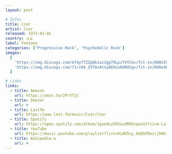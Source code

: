 ```yaml
---
layout: post

# Infos
title: Czar
artist: Czar
released: 1973-01-01
country: 🇬🇧
label: Fontana
categories: ['Progressive Rock', 'Psychedelic Rock']
images:
  [
    'https://img.discogs.com/kT4yTfZZp8k1azJgp79LpcYVfCU=/fit-in/600x595/filters:strip_icc():format(jpeg):mode_rgb():quality(90)/discogs-images/R-2042073-1419348131-6111.jpeg.jpg',
    'https://img.discogs.com/71rc04_ZVTAvAtny8EHzo0dNOtg=/fit-in/600x468/filters:strip_icc():format(jpeg):mode_rgb():quality(90)/discogs-images/R-3865389-1347446771-8817.jpeg.jpg',
  ]

# Links
links:
  - title: Amazon
    url: https://amzn.to/2PrVTjC
  - title: Deezer
    url: #
  - title: Lastfm
    url: https://www.last.fm/music/Czar/Czar
  - title: Spotify
    url: https://open.spotify.com/album/1guedLw59JazdM4Dzqoa1V?si=m-La7JoNSXa0ec8eUn2_8Q
  - title: YouTube
    url: https://music.youtube.com/playlist?list=OLAK5uy_kbQ5FRoicjhWVJ8p0XmONHdgkyBX0M0wM
  - title: Wikipedia-w
    url: #
---
```


